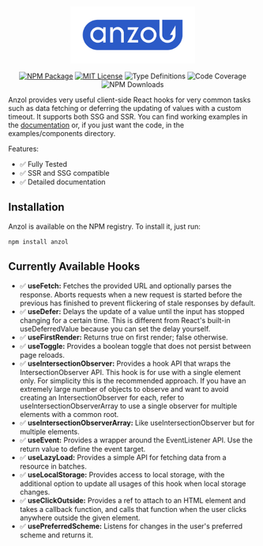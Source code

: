 <div align="center">
  <picture>
    <source media="(prefers-color-scheme: dark)" srcset="assets/anzol_logo_white_clear_zone.svg">
    <source media="(prefers-color-scheme: light)" srcset="assets/anzol_logo_blue_clear_zone.svg">
    <img src="assets/anzol_logo_blue_clear_zone.svg" alt="" width="50%" height="50%">
  </picture>

[![NPM Package](https://img.shields.io/npm/v/anzol?style=flat-square&logo=npm)](https://www.npmjs.com/package/anzol)
[![MIT License](https://img.shields.io/github/license/konstantin-lukas/intl-currency-input?style=flat-square)](https://raw.githubusercontent.com/konstantin-lukas/intl-currency-input/main/LICENSE)
![Type Definitions](https://img.shields.io/npm/types/intl-currency-input?style=flat-square)
![Code Coverage](https://img.shields.io/coverallsCoverage/github/konstantin-lukas/anzol?style=flat-square)
![NPM Downloads](https://img.shields.io/npm/dm/anzol?style=flat-square)
</div>



Anzol provides very useful client-side React hooks for very common tasks such as data fetching
or deferring the updating of values with a custom timeout. It supports both SSG and SSR. You can find working examples 
in the [documentation](https://konstantin-lukas.github.io/anzol/) or, if you just want the code, in the examples/components 
directory.

Features:
- ✅ Fully Tested
- ✅ SSR and SSG compatible
- ✅ Detailed documentation

## Installation
Anzol is available on the NPM registry. To install it, just run:
```bash
npm install anzol
```

## Currently Available Hooks
- ✅ <b>useFetch:</b> Fetches the provided URL and optionally parses the response. Aborts requests when a new request is
  started before the previous has finished to prevent flickering of stale responses by default.
- ✅ <b>useDefer:</b> Delays the update of a value until the input has stopped changing for a certain time. This is different 
  from React's built-in useDeferredValue because you can set the delay yourself.
- ✅ <b>useFirstRender:</b> Returns true on first render; false otherwise.
- ✅ <b>useToggle:</b> Provides a boolean toggle that does not persist between page reloads.
- ✅ <b>useIntersectionObserver:</b> Provides a hook API that wraps the IntersectionObserver API. This hook is for use with a single element only. For
  simplicity this is the recommended approach. If you have an extremely large number of objects to observe and want
  to avoid creating an IntersectionObserver for each, refer to useIntersectionObserverArray to use a single observer
  for multiple elements with a common root.
- ✅ <b>useIntersectionObserverArray:</b> Like useIntersectionObserver but for multiple elements.
- ✅ <b>useEvent:</b> Provides a wrapper around the EventListener API. Use the return value to define the event target.
- ✅ <b>useLazyLoad:</b> Provides a simple API for fetching data from a resource in batches.
- ✅ <b>useLocalStorage:</b> Provides access to local storage, with the additional option to update all usages of this hook
  when local storage changes.
- ✅ <b>useClickOutside:</b> Provides a ref to attach to an HTML element and takes a callback function, and calls that
  function when the user clicks anywhere outside the given element.
- ✅ <b>usePreferredScheme:</b> Listens for changes in the user's preferred scheme and returns it.